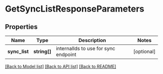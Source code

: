 # GetSyncListResponseParameters

## Properties
Name | Type | Description | Notes
------------ | ------------- | ------------- | -------------
**sync_list** | **string[]** | internalIds to use for sync endpoint | [optional] 

[[Back to Model list]](../../README.md#documentation-for-models) [[Back to API list]](../../README.md#documentation-for-api-endpoints) [[Back to README]](../../README.md)

